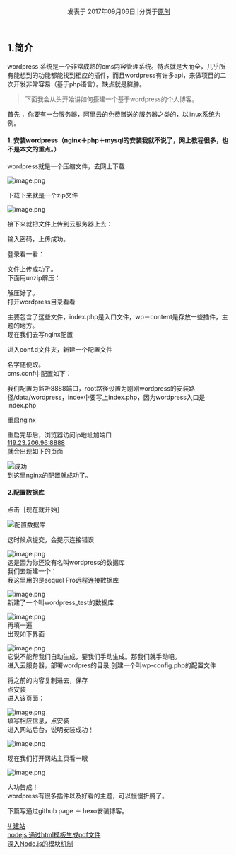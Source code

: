 <div class="post-block"><link itemprop="mainEntityOfPage" href="http://cmszlx.win/2017/09/06/个人博客常用的搭建的方式-一-php-mysql-nginx-wordpress/"><span hidden="" itemprop="author" itemscope="" itemtype="http://schema.org/Person"><meta itemprop="name" content="linXiao"><meta itemprop="description" content=""><meta itemprop="image" content="/images/avatar.gif"></span><span hidden="" itemprop="publisher" itemscope="" itemtype="http://schema.org/Organization"><meta itemprop="name" content="Hurry"></span><header class="post-header"><h1 class="post-title" itemprop="name headline"></h1><div class="post-meta"><span class="post-time"><span class="post-meta-item-icon"><i class="fa fa-calendar-o"></i></span><span class="post-meta-item-text">发表于</span><time title="创建于" itemprop="dateCreated datePublished" datetime="2017-09-06T12:47:53+08:00"> 2017年09月06日 </time></span><span class="post-category"><span class="post-meta-divider">|</span><span class="post-meta-item-icon"><i class="fa fa-folder-o"></i></span><span class="post-meta-item-text">分类于</span><span itemprop="about" itemscope="" itemtype="http://schema.org/Thing"><a href="/categories/原创/" itemprop="url" rel="index"><span itemprop="name">原创</span></a></span></span></div></header><div class="post-body" itemprop="articleBody"><h2 id="1-简介"><a href="#1-简介" class="headerlink" title="1.简介"></a>1.简介</h2><p>wordpress 系统是一个非常成熟的cms内容管理系统。特点就是大而全，几乎所有能想到的功能都能找到相应的插件，而且wordpress有许多api，来做项目的二次开发非常容易（基于php语言）。缺点就是臃肿。</p><blockquote><p>下面我会从头开始讲如何搭建一个基于wordpress的个人博客。</p></blockquote><p>首先 ，你要有一台服务器，阿里云的免费赠送的服务器之类的，以linux系统为例。</p><h4 id="1-安装wordpress（nginx＋php＋mysql的安装我就不说了，网上教程很多，也不是本文的重点。）"><a href="#1-安装wordpress（nginx＋php＋mysql的安装我就不说了，网上教程很多，也不是本文的重点。）" class="headerlink" title="1. 安装wordpress（nginx＋php＋mysql的安装我就不说了，网上教程很多，也不是本文的重点。）"></a>1. 安装wordpress（nginx＋php＋mysql的安装我就不说了，网上教程很多，也不是本文的重点。）</h4><p>wordpress就是一个压缩文件，去网上下载</p><p><img src="http://upload-images.jianshu.io/upload_images/5420078-84ddf014ed5f73de.png?imageMogr2/auto-orient/strip%7CimageView2/2/w/1240" alt="image.png"></p><p>下载下来就是一个zip文件</p><p><img src="http://upload-images.jianshu.io/upload_images/5420078-090d3fae27405a27.png?imageMogr2/auto-orient/strip%7CimageView2/2/w/1240" alt="image.png"></p><p>接下来就把文件上传到云服务器上去：</p><precode language="" precodenum="0"></precode><p>输入密码，上传成功。</p><precode language="" precodenum="1"></precode><p>登录看一看：</p><precode language="" precodenum="2"></precode><p>文件上传成功了。<br>下面用unzip解压：</p><precode language="" precodenum="3"></precode><precode language="" precodenum="4"></precode><p>解压好了。<br>打开wordpress目录看看</p><precode language="" precodenum="5"></precode><p>主要包含了这些文件，index.php是入口文件，wp－content是存放一些插件，主题的地方。<br>现在我们去写nginx配置</p><precode language="" precodenum="6"></precode><p>进入conf.d文件夹，新建一个配置文件</p><precode language="" precodenum="7"></precode><p>名字随便取。<br>cms.conf中配置如下：</p><precode language="" precodenum="8"></precode><p>我们配置为监听8888端口，root路径设置为刚刚wordpress的安装路径/data/wordpress，index中要写上index.php，因为wordpress入口是index.php</p><precode language="" precodenum="9"></precode><p>重启nginx</p><precode language="" precodenum="10"></precode><p>重启完毕后，浏览器访问ip地址加端口<br><a href="119.23.206.96:8888" target="_blank" rel="noopener">119.23.206.96:8888</a><br>就会出现如下的页面</p><p><img src="http://upload-images.jianshu.io/upload_images/5420078-7f36c646e38732b8.png?imageMogr2/auto-orient/strip%7CimageView2/2/w/1240" alt="成功"><br>到这里nginx的配置就成功了。</p><h4 id="2-配置数据库"><a href="#2-配置数据库" class="headerlink" title="2.配置数据库"></a>2.配置数据库</h4><p>点击［现在就开始］</p><p><img src="http://upload-images.jianshu.io/upload_images/5420078-ba8046d504564cb3.png?imageMogr2/auto-orient/strip%7CimageView2/2/w/1240" alt="配置数据库"></p><p>这时候点提交，会提示连接错误</p><p><img src="http://upload-images.jianshu.io/upload_images/5420078-cb4e82d2e6d2b465.png?imageMogr2/auto-orient/strip%7CimageView2/2/w/1240" alt="image.png"><br>这是因为你还没有名叫wordpress的数据库<br>我们去新建一个：<br>我这里用的是sequel Pro远程连接数据库</p><p><img src="http://upload-images.jianshu.io/upload_images/5420078-4913a3f1b79096dd.png?imageMogr2/auto-orient/strip%7CimageView2/2/w/1240" alt="image.png"><br>新建了一个叫wordpress_test的数据库</p><p><img src="http://upload-images.jianshu.io/upload_images/5420078-afa164b6c2669b50.png?imageMogr2/auto-orient/strip%7CimageView2/2/w/1240" alt="image.png"><br>再填一遍<br>出现如下界面</p><p><img src="http://upload-images.jianshu.io/upload_images/5420078-32935bd023c5d93c.png?imageMogr2/auto-orient/strip%7CimageView2/2/w/1240" alt="image.png"><br>它说不能帮我们自动生成，要我们手动生成。那我们就手动吧。<br>进入云服务器，部署wordpres的目录,创建一个叫wp-config.php的配置文件</p><precode language="" precodenum="11"></precode><p>将之前的内容复制进去，保存<br>点安装<br>进入该页面：</p><p><img src="http://upload-images.jianshu.io/upload_images/5420078-1e1bb507ff54c092.png?imageMogr2/auto-orient/strip%7CimageView2/2/w/1240" alt="image.png"><br>填写相应信息，点安装<br>进入网站后台，说明安装成功！</p><p><img src="http://upload-images.jianshu.io/upload_images/5420078-5fdae3a1af5e141f.png?imageMogr2/auto-orient/strip%7CimageView2/2/w/1240" alt="image.png"></p><p>现在我们打开网站主页看一眼</p><p><img src="http://upload-images.jianshu.io/upload_images/5420078-857f294b66924857.png?imageMogr2/auto-orient/strip%7CimageView2/2/w/1240" alt="image.png"></p><p>大功告成！<br>wordpress有很多插件以及好看的主题，可以慢慢折腾了。</p><p>下篇写通过github page ＋ hexo安装博客。</p></div><footer class="post-footer"><div class="post-tags"><a href="/tags/建站/" rel="tag"># 建站</a></div><div class="post-nav"><div class="post-nav-next post-nav-item"><a href="/2017/09/05/nodejs-通过html模板生成pdf文件/" rel="next" title="nodejs 通过html模板生成pdf文件"><i class="fa fa-chevron-left"></i> nodejs 通过html模板生成pdf文件 </a></div><span class="post-nav-divider"></span><div class="post-nav-prev post-nav-item"><a href="/2017/11/15/深入Node-js的模块机制/" rel="prev" title="深入Node.js的模块机制"> 深入Node.js的模块机制 <i class="fa fa-chevron-right"></i></a></div></div></footer></div>
